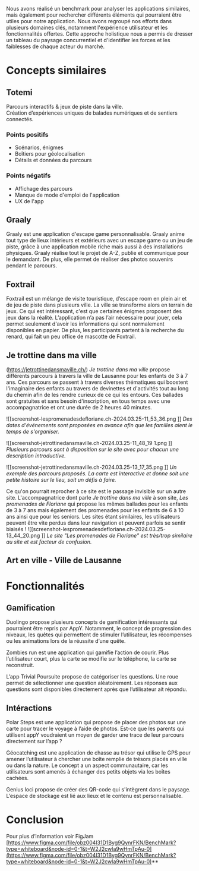 
Nous avons réalisé un benchmark pour analyser les applications similaires, mais également pour rechercher différents éléments qui pourraient être utiles pour notre application. Nous avons regroupé nos efforts dans plusieurs domaines clés, notamment l'expérience utilisateur et les fonctionnalités offertes. Cette approche holistique nous a permis de dresser un tableau du paysage concurrentiel et d'identifier les forces et les faiblesses de chaque acteur du marché.

# Concepts similaires

## Totemi
Parcours interactifs & jeux de piste dans la ville.  
Création d’expériences uniques de balades numériques et de sentiers connectés.
### Points positifs
- Scénarios, énigmes  
- Boîtiers pour géolocalisation  
- Détails et données du parcours
### Points négatifs
- Affichage des parcours 
- Manque de mode d'emploi de l'application
- UX de l'app

## Graaly
Graaly est une application d'escape game personnalisable. Graaly anime tout type de lieux intérieurs et extérieurs avec un escape game ou un jeu de piste, grâce à une application mobile riche mais aussi à des installations physiques. Graaly réalise tout le projet de A-Z, publie et communique pour le demandant. De plus, elle permet de réaliser des photos souvenirs pendant le parcours.

## Foxtrail
Foxtrail est un mélange de visite touristique, d’escape room en plein air et de jeu de piste dans plusieurs ville. La ville se transforme alors en terrain de jeux. Ce qui est intéressant, c'est que certaines énigmes proposent des jeux dans la réalité. L’application n’a pas l’air nécessaire pour jouer, cela permet seulement d'avoir les informations qui sont normalement disponibles en papier. De plus, les participants partent à la recherche du renard, qui fait un peu office de mascotte de Foxtrail. 

## Je trottine dans ma ville
(https://jetrottinedansmaville.ch/)
*Je trottine dans ma ville* propose différents parcours à travers la ville de Lausanne pour les enfants de 3 à 7 ans. Ces parcours se passent à travers diverses thématiques qui boostent l'imaginaire des enfants au travers de devinettes et d'activités tout au long du chemin afin de les rendre curieux de ce qui les entours. Ces ballades sont gratuites et sans besoin d'inscription, en tous temps avec une accompagnatrice et ont une durée de 2 heures 40 minutes.

![[screenshot-lespromenadesdefloriane.ch-2024.03.25-11_53_36.png  ]]
*Des dates d'événements sont proposées en avance afin que les familles aient le temps de s'organiser.*

![[screenshot-jetrottinedansmaville.ch-2024.03.25-11_48_19 1.png  ]]
*Plusieurs parcours sont à disposition sur le site avec pour chacun une description introductive.*

![[screenshot-jetrottinedansmaville.ch-2024.03.25-13_17_35.png  ]]
*Un exemple des parcours proposés. La carte est interactive et donne soit une petite histoire sur le lieu, soit un défis à faire.*

Ce qu'on pourrait reprocher à ce site est le passage invisible sur un autre site. L'accompagnatrice dont parle *Je trottine dans ma ville* à son site, *Les promenades de Floriane* qui propose les mêmes ballades pour les enfants de 3 à 7 ans mais également des promenades pour les enfants de 6 à 10 ans ainsi que pour les seniors.  Les sites étant similaires, les utilisateurs peuvent être vite perdus dans leur navigation et peuvent parfois se sentir biaisés !
![[screenshot-lespromenadesdefloriane.ch-2024.03.25-13_44_20.png  ]]
*Le site "Les promenades de Floriane" est très/trop similaire au site et est facteur de confusion.*


## Art en ville - Ville de Lausanne


# Fonctionnalités
## Gamification

Duolingo propose plusieurs concepts de gamification intéressants qui pourraient être repris par AppY. Notamment, le concept de progression des niveaux, les quêtes qui permettent de stimuler l’utilisateur, les récompenses ou les animations lors de la réussite d’une quête. 
 
Zombies run est une application qui gamifie l’action de courir. Plus l’utilisateur court, plus la carte se modifie sur le téléphone, la carte se reconstruit. 
  
L’app Trivial Poursuite propose de catégoriser les questions. Une roue permet de sélectionner une question aléatoirement. Les réponses aux questions sont disponibles directement après que l’utilisateur ait répondu.   

## Intéractions 

Polar Steps est une application qui propose de placer des photos sur une carte pour tracer le voyage à l’aide de photos. Est-ce que les parents qui utilisent appY voudraient un moyen de garder une trace de leur parcours directement sur l’app ? 
  
Géocatching est une application de chasse au trésor qui utilise le GPS pour amener l’utilisateur à chercher une boîte remplie de trésors placés en ville ou dans la nature. Le concept a un aspect communautaire, car les utilisateurs sont amenés à échanger des petits objets via les boîtes cachées. 
  
Genius loci propose de créer des QR-code qui s'intègrent dans le paysage. L’espace de stockage est lié aux lieux et le contenu est personnalisable. 

# Conclusion

Pour plus d’information voir FigJam [https://www.figma.com/file/obz004l31D1Byg9QynrFKN/BenchMark?type=whiteboard&node-id=0-1&t=W2J2cwIa9wHmTpAu-0](https://www.figma.com/file/obz004l31D1Byg9QynrFKN/BenchMark?type=whiteboard&node-id=0-1&t=W2J2cwIa9wHmTpAu-0)**